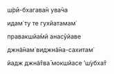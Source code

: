 ш́рӣ-бхагава̄н ува̄ча



идам̇ ту те гухйатамам̇

правакшйа̄мй анасӯйаве

джн̃а̄нам̇ виджн̃а̄на-сахитам̇

йадж джн̃а̄тва̄ мокшйасе ’ш́убха̄т